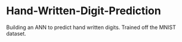 # Hand-Written-Digit-Prediction
Building an ANN to predict hand written digits. Trained off the MNIST dataset. 
